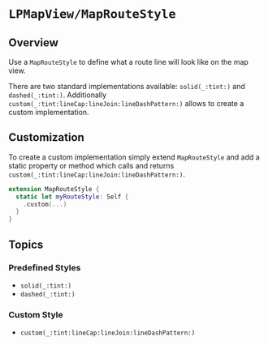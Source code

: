 # ``LPMapView/MapRouteStyle``

## Overview

Use a ``MapRouteStyle`` to define what a route line will look like on the map view.

There are two standard implementations available: ``solid(_:tint:)`` and ``dashed(_:tint:)``. Additionally ``custom(_:tint:lineCap:lineJoin:lineDashPattern:)`` allows to create a custom implementation.

## Customization

To create a custom implementation simply extend ``MapRouteStyle`` and add a static property or method which calls and returns ``custom(_:tint:lineCap:lineJoin:lineDashPattern:)``.

```swift
extension MapRouteStyle {
  static let myRouteStyle: Self {
    .custom(...)
  }
}
```

## Topics

### Predefined Styles

- ``solid(_:tint:)``
- ``dashed(_:tint:)``

### Custom Style

- ``custom(_:tint:lineCap:lineJoin:lineDashPattern:)``
